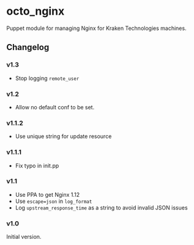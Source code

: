 # octo_nginx

Puppet module for managing Nginx for Kraken Technologies machines.

## Changelog

### v1.3
- Stop logging `remote_user`

### v1.2
- Allow no default conf to be set.

### v1.1.2
- Use unique string for update resource

### v1.1.1
- Fix typo in init.pp

### v1.1
- Use PPA to get Nginx 1.12
- Use `escape=json` in `log_format`
- Log `upstream_response_time` as a string to avoid invalid JSON issues

### v1.0
Initial version.
